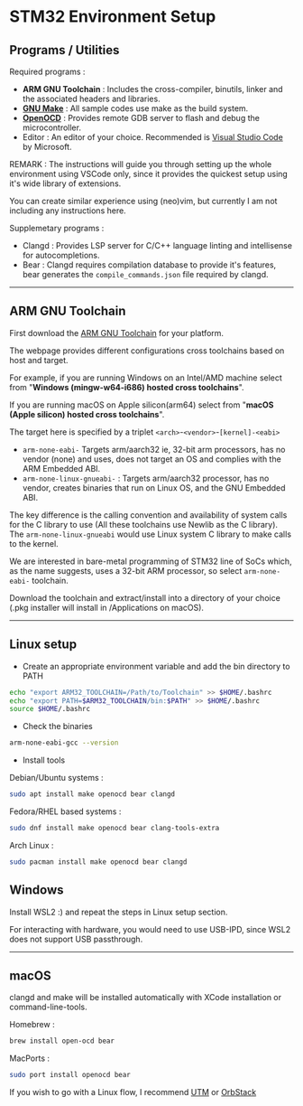 # STM32 Environment Setup

## Programs / Utilities

Required programs :

- **ARM GNU Toolchain** : Includes the cross-compiler, binutils, linker and the associated headers and libraries.
- [**GNU Make**](https://www.gnu.org/software/make/) : All sample codes use make as the build system.
- [**OpenOCD**](https://openocd.org/doc/html/About.html) : Provides remote GDB server to flash and debug the microcontroller.
- Editor : An editor of your choice. Recommended is [Visual Studio Code](https://code.visualstudio.com/download) by Microsoft.

REMARK : The instructions will guide you through setting up the whole environment using VSCode only, since it provides the quickest setup using it's wide library of extensions.

You can create similar experience using (neo)vim, but currently I am not including any instructions here.

Supplemetary programs :

- Clangd : Provides LSP server for C/C++ language linting and intellisense for autocompletions.
- Bear : Clangd requires compilation database to provide it's features, bear generates the `compile_commands.json` file required by clangd.

---

## ARM GNU Toolchain

First download the [ARM GNU Toolchain](https://developer.arm.com/downloads/-/arm-gnu-toolchain-downloads)  for your platform. 

The webpage provides different configurations cross toolchains based on host and target.

For example, if you are running Windows on an Intel/AMD machine select from "**Windows (mingw-w64-i686) hosted cross toolchains**".

If you are running macOS on Apple silicon(arm64) select from "**macOS (Apple silicon) hosted cross toolchains**".

The target here is specified by a triplet `<arch>`-`<vendor>`-`[kernel]-<eabi>`

- `arm-none-eabi-` Targets arm/aarch32 ie, 32-bit arm processors, has no vendor (none) and uses, does not target an OS and complies with the ARM Embedded ABI.
- `arm-none-linux-gnueabi-` : Targets arm/aarch32 processor, has no vendor, creates binaries that run on Linux OS, and the GNU Embedded ABI.

The key difference is the calling convention and availability of system calls for the C library to use (All these toolchains use Newlib as the C library). The `arm-none-linux-gnueabi` would use Linux system C library to make calls to the kernel.

We are interested in bare-metal programming of STM32 line of SoCs which, as the name suggests, uses a 32-bit ARM processor, so select `arm-none-eabi-` toolchain.

Download the toolchain and extract/install into a directory of your choice (.pkg installer will install in /Applications on macOS).

---

## Linux setup

- Create an appropriate environment variable and add the bin directory to PATH

```sh
echo "export ARM32_TOOLCHAIN=/Path/to/Toolchain" >> $HOME/.bashrc
echo "export PATH=$ARM32_TOOLCHAIN/bin:$PATH" >> $HOME/.bashrc
source $HOME/.bashrc
```

- Check the binaries

```sh
arm-none-eabi-gcc --version
```

- Install tools

Debian/Ubuntu systems :

```sh
sudo apt install make openocd bear clangd
```

Fedora/RHEL based systems :

```sh
sudo dnf install make openocd bear clang-tools-extra
```

Arch Linux :

```sh
sudo pacman install make openocd bear clangd
```

## Windows

Install WSL2 :) and repeat the steps in Linux setup section.

For interacting with hardware, you would need to use USB-IPD, since WSL2 does not support USB passthrough.

---

## macOS

clangd and make will be installed automatically with XCode installation or command-line-tools.

Homebrew :

```sh
brew install open-ocd bear
```

MacPorts :

```sh
sudo port install openocd bear
```

If you wish to go with a Linux flow, I recommend [UTM](https://github.com/utmapp/UTM) or [OrbStack](https://orbstack.dev)

